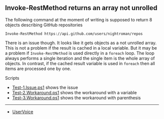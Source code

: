 
## Invoke-RestMethod returns an array not unrolled

The following command at the moment of writing is supposed to return 8 objects
describing GitHub repositories

    Invoke-RestMethod https://api.github.com/users/nightroman/repos

There is an issue though. It looks like it gets objects as a not unrolled array.
This is not a problem if the result is cached in a local variable. But it may
be a problem if `Invoke-RestMethod` is used directly in a `foreach` loop. The
loop always performs a single iteration and the single item is the whole array
of objects. In contrast, if the cached result variable is used in `foreach`
then all items are processed one by one.

Scripts

- [Test-1.Issue.ps1](Test-1.Issue.ps1) shows the issue
- [Test-2.Workaround.ps1](Test-2.Workaround.ps1) shows the workaround with a variable
- [Test-3.Workaround.ps1](Test-3.Workaround.ps1) shows the workaround with parenthesis

***

- [UserVoice](http://windowsserver.uservoice.com/forums/301869-powershell/suggestions/11201622-invoke-restmethod-returns-an-unrolled-array)
